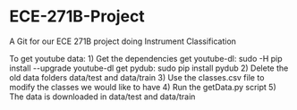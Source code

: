 # ECE-271B-Project
A Git for our ECE 271B project doing Instrument Classification



To get youtube data:
	1) Get the dependencies
		get youtube-dl: sudo -H pip install --upgrade youtube-dl 
		get pydub: sudo pip install pydub
	2) Delete the old data folders data/test and data/train
	3) Use the classes.csv file to modify the classes we would like to have
	4) Run the getData.py script 
	5) The data is downloaded in data/test and data/train